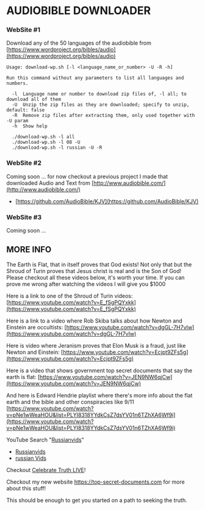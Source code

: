 # AUDIOBIBLE DOWNLOADER

### WebSite #1

Download any of the 50 languages of the audiobible from [https://www.wordproject.org/bibles/audio](https://www.wordproject.org/bibles/audio)

```
Usage: download-wp.sh [-l <language_name_or_number> -U -R -h]

Run this command without any parameters to list all languages and numbers.

  -l  Language name or number to download zip files of, -l all; to download all of them
  -U  Unzip the zip files as they are downloaded; specify to unzip, default: false
  -R  Remove zip files after extracting them, only used together with -U param
  -h  Show help

  ./download-wp.sh -l all
  ./download-wp.sh -l 08 -U
  ./download-wp.sh -l russian -U -R
```

### WebSite #2

Coming soon ... for now checkout a previous project I made that downloaded Audio and Text from [http://www.audiobible.com/](http://www.audiobible.com/)

- [https://github.com/AudioBible/KJV](https://github.com/AudioBible/KJV)

### WebSite #3

Coming soon ...


## MORE INFO

The Earth is Flat, that in itself proves that God exists! Not only that but the Shroud of Turin proves that Jesus christ is real and is the Son of God! Please checkout all these videos below, it's worth your time. If you can prove me wrong after watching the videos I will give you $1000

Here is a link to one of the Shroud of Turin videos: [https://www.youtube.com/watch?v=E_fSgPQYxkk](https://www.youtube.com/watch?v=E_fSgPQYxkk)

Here is a link to a video where Rob Skiba talks about how Newton and Einstein are occultists: [https://www.youtube.com/watch?v=dgGL-7H7vIw](https://www.youtube.com/watch?v=dgGL-7H7vIw)

Here is video where Jeranism proves that Elon Musk is a fraud, just like Newton and Einstein: [https://www.youtube.com/watch?v=Ecjpt9ZFs5g](https://www.youtube.com/watch?v=Ecjpt9ZFs5g)

Here is a video that shows government top secret documents that say the earth is flat: [https://www.youtube.com/watch?v=JEN9NW6qjCw](https://www.youtube.com/watch?v=JEN9NW6qjCw)

And here is Edward Hendrie playlist where there's more info about the flat earth and the bible and other conspiracies like 9/11 [https://www.youtube.com/watch?v=pNe1wWeaHOU&list=PLYI8318YYdkCsZ7dsYV01n6TZhXA6Wf9i](https://www.youtube.com/watch?v=pNe1wWeaHOU&list=PLYI8318YYdkCsZ7dsYV01n6TZhXA6Wf9i)

YouTube Search "[Russianvids](https://www.youtube.com/results?search_query=russianvids)"

- [Russianvids](https://www.youtube.com/user/BuildingNumber7)
- [russian Vids](https://www.youtube.com/channel/UCFLyRiIh_37N1OcXlx7FaKQ)

Checkout [Celebrate Truth LIVE](https://youtube.com/CelebrateTruth/live)!

Checkout my new website https://top-secret-documents.com for more about this stuff!

This should be enough to get you started on a path to seeking the truth.
